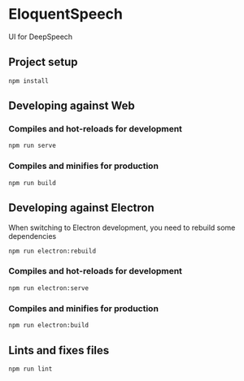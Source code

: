 # EloquentSpeech
UI for DeepSpeech 

## Project setup
```
npm install
```

## Developing against Web

### Compiles and hot-reloads for development
```
npm run serve
```

### Compiles and minifies for production
```
npm run build
```

## Developing against Electron

When switching to Electron development, you need to rebuild some dependencies

```
npm run electron:rebuild
```

### Compiles and hot-reloads for development
```
npm run electron:serve
```

### Compiles and minifies for production
```
npm run electron:build
```


## Lints and fixes files
```
npm run lint
```
